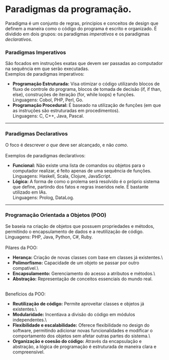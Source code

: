 # Paradigmas da programação.
Paradigma é um conjunto de regras, principios e conceitos de design que definem a maneira como o código do programa é escrito e organizado.
É dividido em dois grupos: os paradigmas *imperativos* e os paradigmas *declarativos*.

### Paradigmas Imperativos
São focados em instruções exatas que devem ser passadas ao computador na sequência em que serão executadas.\
Exemplos de paradigmas imperativos:

- **Programação Estruturada:**
    Visa otimizar o código utilizando blocos de fluxo de controle do programa, blocos de tomada de decisão (if, if than, else), construções de iteração (for, while loops) e funções.\
    Linguagens: Cobol, PHP, Perl, Go.
- **Programação Procedural:**
    É baseado na utilização de funções (em que as instruções são estruturadas em procedimentos).\
    Linguagens: C, C++, Java, Pascal.

---

### Paradigmas Declarativos
O foco é descrever *o que* deve ser alcançado, e não *como*.\
\
Exemplos de paradigmas declarativos:
- **Funcional:**
    Não existe uma lista de comandos ou objetos para o computador realizar, é feito apenas de uma sequência de funções.\
    Linguagens: Haskell, Scala, Clojure, JavaScript.
- **Lógica:**
    A forma de como o prolema será resolvido é o próprio sistema que define, partindo dos fatos e regras inseridos nele. É bastante utilizado em IAs.\
    Linguagens: Prolog, DataLog.
---

### Programação Orientada a Objetos (POO)
Se baseia na criação de objetos que possuem propriedades e métodos, permitindo o encapsulamento de dados e a reutilização de código.\
Linguagens: PHP, Java, Python, C#, Ruby.\
\
Pilares da POO:
- **Herança:** Criação de novas classes com base em classes já existentes.\
- **Polimorfismo:** Capacidade de um objeto se passar por outro compatível.\
- **Encapsulamento:** Gerenciamento do acesso a atributos e métodos.\
- **Abstração:** Representação de conceitos essenciais do mundo real.

\
Benefícios da POO:
- **Reutilização de código:** Permite aproveitar classes e objetos já existentes.\
- **Modularidade:** Incentiava a divisão do código em módulos independentes.\
- **Flexibilidade e escalabilidade:** Oferece flexibilidade no design do software, permitindo adicionar novas funcionalidades e modificar o comportamento dos objetos sem afetar outras partes do sistema.\
- **Organização e coesão do código:** Através da encapsulação e abstração, a lógica de programação é estruturada de maneira clara e compreensível.